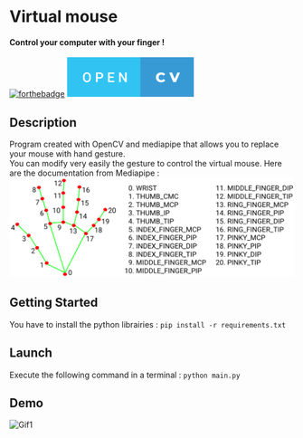 # Virtual mouse
#### Control your computer with your finger !

[![forthebadge](https://forthebadge.com/images/badges/made-with-python.svg)](https://forthebadge.com)  ![badge-fitnessl](https://github.com/pierre-vignoles/virtual_mouse/blob/master/img/open-cv.svg)

## Description
Program created with OpenCV and mediapipe that allows you to replace your mouse with hand gesture.  
You can modify very easily the gesture to control the virtual mouse. Here are the documentation from Mediapipe :  
![mediapipel](https://github.com/pierre-vignoles/virtual_mouse/blob/master/img/mediapipe_img.png)

## Getting Started
You have to install the python librairies : `pip install -r requirements.txt`

## Launch
Execute the following command in a terminal : `python main.py`  

## Demo
![Gif1](https://github.com/pierre-vignoles/virtual_mouse/blob/master/img/virtual_mouse.gif)
